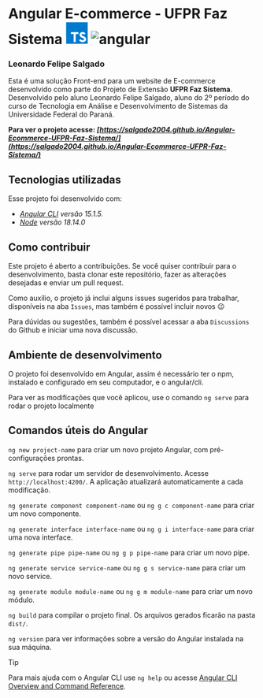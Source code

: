 # Angular E-commerce - UFPR Faz Sistema <img src="https://raw.githubusercontent.com/devicons/devicon/master/icons/typescript/typescript-original.svg" alt="typescript" width="45" height="45"/> <img src="https://angular.io/assets/images/logos/angular/angular.svg" alt="angular" width="50" height="50"/>

### Leonardo Felipe Salgado

Esta é uma solução Front-end para um website de E-commerce desenvolvido como parte do Projeto de Extensão **UFPR Faz Sistema**. Desenvolvido pelo aluno Leonardo Felipe Salgado, aluno do 2º período do curso de Tecnologia em Análise e Desenvolvimento de Sistemas da Universidade Federal do Paraná.

**Para ver o projeto acesse: _[https://salgado2004.github.io/Angular-Ecommerce-UFPR-Faz-Sistema/](https://salgado2004.github.io/Angular-Ecommerce-UFPR-Faz-Sistema/)_**

## Tecnologias utilizadas

Esse projeto foi desenvolvido com:
- _[Angular CLI](https://github.com/angular/angular-cli) versão 15.1.5._
- _[Node](https://nodejs.org/en) versão 18.14.0_

## Como contribuir

Este projeto é aberto a contribuições. Se você quiser contribuir para o desenvolvimento, basta clonar este repositório, fazer as alterações desejadas e enviar um pull request.

Como auxílio, o projeto já inclui alguns issues sugeridos para trabalhar, disponíveis na aba `Issues`, mas também é possível incluir novos 😉

Para dúvidas ou sugestões, também é possível acessar a aba `Discussions` do Github e iniciar uma nova discussão.

## Ambiente de desenvolvimento

O projeto foi desenvolvido em Angular, assim é necessário ter o npm, instalado e configurado em seu computador, e o angular/cli. 

Para ver as modificações que você aplicou, use o comando `ng serve` para rodar o projeto localmente

## Comandos úteis do Angular

`ng new project-name` para criar um novo projeto Angular, com pré-configurações prontas.

`ng serve` para rodar um servidor de desenvolvimento. Acesse `http://localhost:4200/`. A aplicação atualizará automaticamente a cada modificação.

`ng generate component component-name` ou `ng g c component-name` para criar um novo componente. 

`ng generate interface interface-name` ou `ng g i interface-name` para criar uma nova interface.

`ng generate pipe pipe-name` ou `ng g p pipe-name` para criar um novo pipe.

`ng generate service service-name` ou `ng g s service-name` para criar um novo service.

`ng generate module module-name` ou `ng g m module-name` para criar um novo módulo.

`ng build` para compilar o projeto final. Os arquivos gerados ficarão na pasta `dist/`.

`ng version` para ver informações sobre a versão do Angular instalada na sua máquina.

> [!tip]
> Para mais ajuda com o Angular CLI use `ng help` ou acesse [Angular CLI Overview and Command Reference](https://angular.io/cli).
